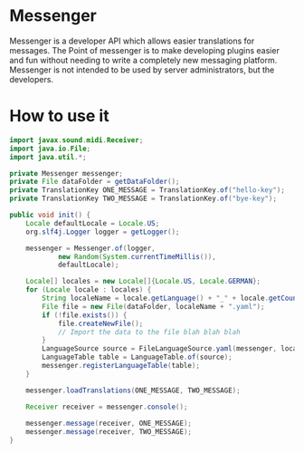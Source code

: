 # Messenger
Messenger is a developer API which allows easier translations for messages.
The Point of messenger is
to make developing plugins easier and fun without needing to write a completely new messaging platform.
Messenger is not intended to be used by server administrators, but the developers.

# How to use it

```java
import javax.sound.midi.Receiver;
import java.io.File;
import java.util.*;

private Messenger messenger;
private File dataFolder = getDataFolder();
private TranslationKey ONE_MESSAGE = TranslationKey.of("hello-key");
private TranslationKey TWO_MESSAGE = TranslationKey.of("bye-key");

public void init() {
	Locale defaultLocale = Locale.US;
	org.slf4j.Logger logger = getLogger();

	messenger = Messenger.of(logger,
			new Random(System.currentTimeMillis()),
			defaultLocale);

	Locale[] locales = new Locale[]{Locale.US, Locale.GERMAN};
	for (Locale locale : locales) {
		String localeName = locale.getLanguage() + "_" + locale.getCountry();
		File file = new File(dataFolder, localeName + ".yaml");
		if (!file.exists()) {
			file.createNewFile();
			// Import the data to the file blah blah blah
		}
		LanguageSource source = FileLanguageSource.yaml(messenger, locale, file);
		LanguageTable table = LanguageTable.of(source);
		messenger.registerLanguageTable(table);
	}

	messenger.loadTranslations(ONE_MESSAGE, TWO_MESSAGE);

	Receiver receiver = messenger.console();
	
	messenger.message(receiver, ONE_MESSAGE);
	messenger.message(receiver, TWO_MESSAGE);
}
```
